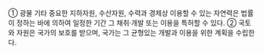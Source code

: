 ① 광물 기타 중요한 지하자원, 수산자원, 수력과 경제상 이용할 수 있는 자연력은 법률이 정하는 바에 의하여 일정한 기간 그 채취·개발 또는 이용을 특허할 수 있다.
② 국토와 자원은 국가의 보호를 받으며, 국가는 그 균형있는 개발과 이용을 위한 계획을 수립한다.
